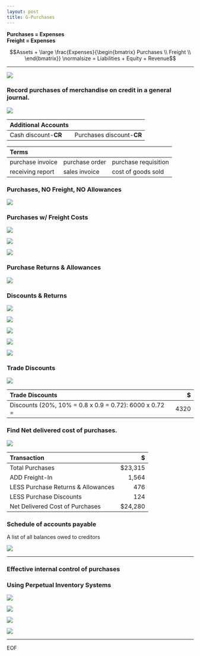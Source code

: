 ```yaml
---
layout: post
title: G-Purchases
---
```



**Purchases = Expenses**  
**Freight = Expenses**  

$$Assets + \large \frac{Expenses}{\begin{bmatrix}
Purchases \\
Freight \\
\end{bmatrix}} \normalsize = Liabilities + Equity + Revenue$$

---

![](/assets/mc-graw-accounting-course/chap8.purchases/1.objectives.png)


### Record purchases of merchandise on credit in a general journal.

![](/assets/mc-graw-accounting-course/chap8.purchases/2.purchase.acts.png)

| Additional Accounts ||
|:-|:-|
|Cash discount-**CR**|Purchases discount-**CR**|


|**Terms**|||
|:-|:-|:-|
|purchase invoice|purchase order|purchase requisition|
|receiving report|sales invoice|cost of goods sold|


### Purchases, NO Freight, NO Allowances

![](/assets/mc-graw-accounting-course/chap8.purchases/3.basic.purchase.transactions.png)


### Purchases w/ Freight Costs

![](/assets/mc-graw-accounting-course/chap8.purchases/202.fob.png)

![](/assets/mc-graw-accounting-course/chap8.purchases/4.purchase.N.returns.w.freight.png)

![](/assets/mc-graw-accounting-course/chap8.purchases/203.merch.w.freight.png)

### Purchase Returns & Allowances

![](/assets/mc-graw-accounting-course/chap8.purchases/5.purcahse.allowances.redux.png)


### Discounts & Returns

![](/assets/mc-graw-accounting-course/chap8.purchases/6.purchase.w.discount.w.return.png)

![](/assets/mc-graw-accounting-course/chap8.purchases/7.eom.png)

![](/assets/mc-graw-accounting-course/chap8.purchases/100.purchase.w.discount.png)

![](/assets/mc-graw-accounting-course/chap8.purchases/205.purchase.discounts.w.discount.png)

![](/assets/mc-graw-accounting-course/chap8.purchases/206.acct.payable.w.discount.cash.png)

### Trade Discounts

![](/assets/mc-graw-accounting-course/chap8.purchases/8.using.trade.discounts.png)

|Trade Discounts|$|
|:-|-:|
|Discounts (20%, 10% = 0.8 x 0.9 = 0.72): 6000 x 0.72 = |4320|

### Find Net delivered cost of purchases.

![](/assets/mc-graw-accounting-course/chap8.purchases/9.net.delivery.costs.png)

|Transaction|$|
|:-|-:|
|Total Purchases|$23,315|
|ADD Freight-In|1,564|
|LESS Purchase Returns & Allowances|476|
|LESS Purchase Discounts|124|
|Net Delivered Cost of Purchases|$24,280|


### Schedule of accounts payable
A list of all balances owed to creditors

![](/assets/mc-graw-accounting-course/chap8.purchases/101.schedule.of.acct.payable.png)


---


### Effective internal control of purchases

### Using Perpetual Inventory Systems

![](/assets/mc-graw-accounting-course/chap8.purchases/201.merch.inventory.png)

![](/assets/mc-graw-accounting-course/chap8.purchases/207.cost.of.goods.acct.png)

![](/assets/mc-graw-accounting-course/chap8.purchases/208.cost.of.goods.transactions.png)

![](/assets/mc-graw-accounting-course/chap8.purchases/209.cost.goods.merch.sales.png)

---

EOF
